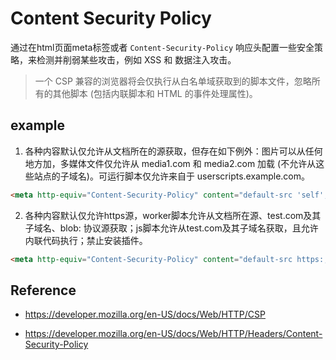 # Content Security Policy

通过在html页面meta标签或者 `Content-Security-Policy` 响应头配置一些安全策略，来检测并削弱某些攻击，例如 XSS 和 数据注入攻击。

> 一个 CSP 兼容的浏览器将会仅执行从白名单域获取到的脚本文件，忽略所有的其他脚本 (包括内联脚本和 HTML 的事件处理属性)。

## example

1. 各种内容默认仅允许从文档所在的源获取，但存在如下例外：图片可以从任何地方加，多媒体文件仅允许从 media1.com 和 media2.com 加载 (不允许从这些站点的子域名)。可运行脚本仅允许来自于 userscripts.example.com。

```html
<meta http-equiv="Content-Security-Policy" content="default-src 'self'; img-src *; media-src example.org example.net; script-src userscripts.example.com">
```

2. 各种内容默认仅允许https源，worker脚本允许从文档所在源、test.com及其子域名、blob: 协议源获取；js脚本允许从test.com及其子域名获取，且允许内联代码执行；禁止安装插件。

```html
<meta http-equiv="Content-Security-Policy" content="default-src https:;worker-src *.test.com 'self' blob:;script-src *.test.com 'unsafe-inline' 'unsafe-eval';object-src 'none'">
```

## Reference

* https://developer.mozilla.org/en-US/docs/Web/HTTP/CSP

* https://developer.mozilla.org/en-US/docs/Web/HTTP/Headers/Content-Security-Policy